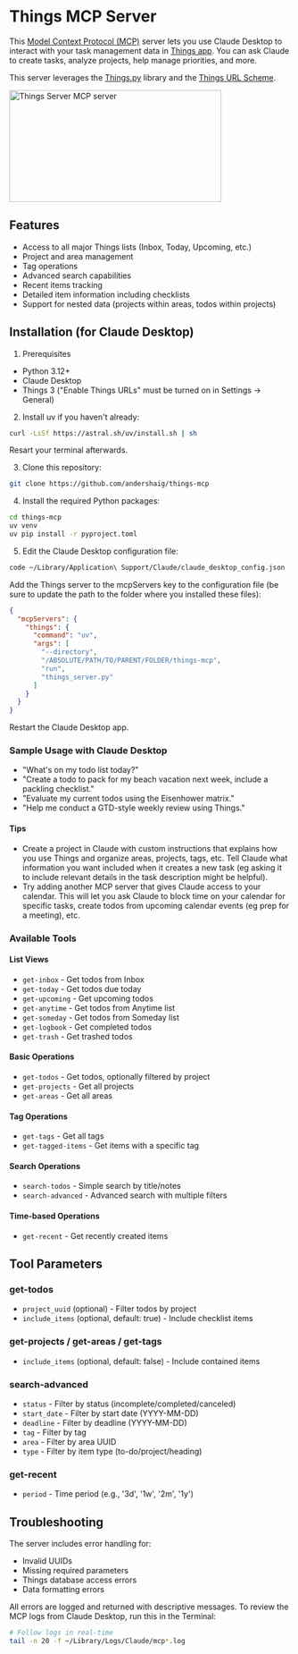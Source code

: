 # Things MCP Server

This [Model Context Protocol (MCP)](https://modelcontextprotocol.io/introduction) server lets you use Claude Desktop to interact with your task management data in [Things app](https://culturedcode.com/things). You can ask Claude to create tasks, analyze projects, help manage priorities, and more.

This server leverages the [Things.py](https://github.com/thingsapi/things.py) library and the [Things URL Scheme](https://culturedcode.com/things/help/url-scheme/).

<a href="https://glama.ai/mcp/servers/t9cgixg2ah"><img width="380" height="200" src="https://glama.ai/mcp/servers/t9cgixg2ah/badge" alt="Things Server MCP server" /></a>

## Features

- Access to all major Things lists (Inbox, Today, Upcoming, etc.)
- Project and area management
- Tag operations
- Advanced search capabilities
- Recent items tracking
- Detailed item information including checklists
- Support for nested data (projects within areas, todos within projects)

## Installation (for Claude Desktop)

1. Prerequisites

- Python 3.12+
- Claude Desktop
- Things 3 ("Enable Things URLs" must be turned on in Settings -> General)

2. Install uv if you haven't already:

```bash
curl -LsSf https://astral.sh/uv/install.sh | sh
```

Resart your terminal afterwards.

3. Clone this repository:

```bash
git clone https://github.com/andershaig/things-mcp
```

4. Install the required Python packages:

```bash
cd things-mcp
uv venv
uv pip install -r pyproject.toml
```

5. Edit the Claude Desktop configuration file:

```bash
code ~/Library/Application\ Support/Claude/claude_desktop_config.json
```

Add the Things server to the mcpServers key to the configuration file (be sure to update the path to the folder where you installed these files):

```json
{
  "mcpServers": {
    "things": {
      "command": "uv",
      "args": [
        "--directory",
        "/ABSOLUTE/PATH/TO/PARENT/FOLDER/things-mcp",
        "run",
        "things_server.py"
      ]
    }
  }
}
```

Restart the Claude Desktop app.

### Sample Usage with Claude Desktop

- "What's on my todo list today?"
- "Create a todo to pack for my beach vacation next week, include a packling checklist."
- "Evaluate my current todos using the Eisenhower matrix."
- "Help me conduct a GTD-style weekly review using Things."

#### Tips

- Create a project in Claude with custom instructions that explains how you use Things and organize areas, projects, tags, etc. Tell Claude what information you want included when it creates a new task (eg asking it to include relevant details in the task description might be helpful).
- Try adding another MCP server that gives Claude access to your calendar. This will let you ask Claude to block time on your calendar for specific tasks, create todos from upcoming calendar events (eg prep for a meeting), etc.

### Available Tools

#### List Views

- `get-inbox` - Get todos from Inbox
- `get-today` - Get todos due today
- `get-upcoming` - Get upcoming todos
- `get-anytime` - Get todos from Anytime list
- `get-someday` - Get todos from Someday list
- `get-logbook` - Get completed todos
- `get-trash` - Get trashed todos

#### Basic Operations

- `get-todos` - Get todos, optionally filtered by project
- `get-projects` - Get all projects
- `get-areas` - Get all areas

#### Tag Operations

- `get-tags` - Get all tags
- `get-tagged-items` - Get items with a specific tag

#### Search Operations

- `search-todos` - Simple search by title/notes
- `search-advanced` - Advanced search with multiple filters

#### Time-based Operations

- `get-recent` - Get recently created items

## Tool Parameters

### get-todos

- `project_uuid` (optional) - Filter todos by project
- `include_items` (optional, default: true) - Include checklist items

### get-projects / get-areas / get-tags

- `include_items` (optional, default: false) - Include contained items

### search-advanced

- `status` - Filter by status (incomplete/completed/canceled)
- `start_date` - Filter by start date (YYYY-MM-DD)
- `deadline` - Filter by deadline (YYYY-MM-DD)
- `tag` - Filter by tag
- `area` - Filter by area UUID
- `type` - Filter by item type (to-do/project/heading)

### get-recent

- `period` - Time period (e.g., '3d', '1w', '2m', '1y')

## Troubleshooting

The server includes error handling for:

- Invalid UUIDs
- Missing required parameters
- Things database access errors
- Data formatting errors

All errors are logged and returned with descriptive messages. To review the MCP logs from Claude Desktop, run this in the Terminal:

```bash
# Follow logs in real-time
tail -n 20 -f ~/Library/Logs/Claude/mcp*.log
```
